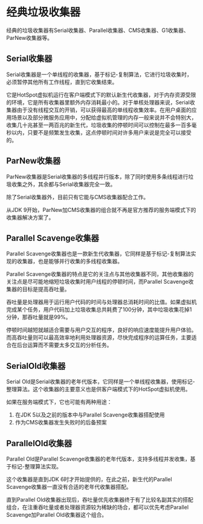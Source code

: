 # 经典垃圾收集器

经典的垃圾收集器有Serial收集器、Parallel收集器、CMS收集器、G1收集器、ParNew收集器等。

## Serial收集器

Serial收集器是一个单线程的收集器，基于标记-复制算法，它进行垃圾收集时，必须暂停其他所有工作线程，直到它收集结束。

它是HotSpot虚拟机运行在客户端模式下的默认新生代收集器，对于内存资源受限的环境，它是所有收集器里额外内存消耗最小的。对于单核处理器来说，Serial收集器由于没有线程交互的开销，可以获得最高的单线程收集效率。在用户桌面的应用场景以及部分微服务应用中，分配给虚拟机管理的内存一般来说并不会特别大，收集几十兆甚至一两百兆的新生代，垃圾收集的停顿时间可以控制在最多一百多毫秒以内，只要不是频繁发生收集，这点停顿时间对许多用户来说是完全可以接受的。

## ParNew收集器

ParNew收集器是Serial收集器的多线程并行版本，除了同时使用多条线程进行垃圾收集之外，其余都与Serial收集器完全一致。

除了Serial收集器外，目前只有它能与CMS收集器配合工作。

从JDK 9开始，ParNew加CMS收集器的组合就不再是官方推荐的服务端模式下的收集器解决方案了。

## Parallel Scavenge收集器

Parallel Scavenge收集器也是一款新生代收集器，它同样是基于标记-复制算法实现的收集器，也是能够并行收集的多线程收集器。

Parallel Scavenge收集器的特点是它的关注点与其他收集器不同，其他收集器的关注点是尽可能地缩短垃圾收集时用户线程的停顿时间，而Parallel Scavenge收集器的目标是提高吞吐量。

吞吐量是处理器用于运行用户代码的时间与处理器总消耗时间的比值。如果虚拟机完成某个任务，用户代码加上垃圾收集总共耗费了100分钟，其中垃圾收集花掉1分钟，那吞吐量就是99%。

停顿时间越短就越适合需要与用户交互的程序，良好的响应速度能提升用户体验。而高吞吐量则可以最高效率地利用处理器资源，尽快完成程序的运算任务，主要适合在后台运算而不需要太多交互的分析任务。

## SerialOld收集器

Serial Old是Serial收集器的老年代版本，它同样是一个单线程收集器，使用标记-整理算法。这个收集器的主要意义也是供客户端模式下的HotSpot虚拟机使用。

如果在服务端模式下，它也可能有两种用途：

1. 在JDK 5以及之前的版本中与Parallel Scavenge收集器搭配使用
2. 作为CMS收集器发生失败时的后备预案

## ParallelOld收集器

Parallel Old是Parallel Scavenge收集器的老年代版本，支持多线程并发收集，基于标记-整理算法实现。

这个收集器是直到JDK 6时才开始提供的，在此之前，新生代的Parallel Scavenge收集器一直没有合适的老年代收集器搭配。

直到Parallel Old收集器出现后，吞吐量优先收集器终于有了比较名副其实的搭配组合，在注重吞吐量或者处理器资源较为稀缺的场合，都可以优先考虑Parallel Scavenge加Parallel Old收集器这个组合。
